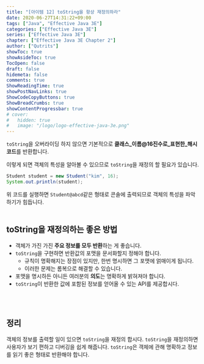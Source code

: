 ```yaml
---
title: "[아이템 12] toString을 항상 재정의하라"
date: 2020-06-27T14:31:22+09:00
tags: ["Java", "Effective Java 3E"]
categories: ["Effective Java 3E"]
series: ["Effective Java 3E"]
chapter: ["Effective Java 3E Chapter 2"]
author: ["Qutrits"]
showToc: true
showAsideToc: true
TocOpen: false
draft: false
hidemeta: false
comments: true
ShowReadingTime: true
showPostNavLinks: true
ShowCodeCopyButtons: true
ShowBreadCrumbs: true
showContentProgressbar: true
# cover:
#   hidden: true
#   image: "/logo/logo-effective-java-3e.png"
---
```

`toString`을 오버라이딩 하지 않으면 기본적으로 **클래스_이름@16진수로_표현한_해시코드**를 반환합니다.

이렇게 되면 객체의 특성을 알아볼 수 있으므로 `toString`을 재정의 할 필요가 있습니다.
<br>

``` java
Student student = new Student("kim", 16);
System.out.println(student);
```

위 코드를 실행하면 `Student@abcd`같은 형태로 콘솔에 출력되므로 객체의 특성을 파악하기가 힘듭니다.
<br>
<br>

## <i class="user-fa-action-info-outline" aria-hidden="true"></i> toString을 재정의하는 좋은 방법
- 객체가 가진 가진 **주요 정보를 모두 반환**하는 게 좋습니다.
- `toString`을 구현하면 반환값의 포맷을 문서화할지 정해야 합니다.
  - 규칙이 명확해지는 장점이 있지만, 한번 명시하면 그 포맷에 얽매이게 됩니다.
  - 이러한 문제는 롬복으로 해결할 수 있습니다.
- 포맷을 명시하든 아니든 여러분의 **의도**는 명확하게 밝혀져야 합니다.
- `toString`이 반환한 값에 포함된 정보를 얻어올 수 있는 API를 제공합시다.
<br>
<br>

## <i class="user-fa-av-new-releases" aria-hidden="true"></i> 정리
객체의 정보를 출력할 일이 있으면 `toString`을 재정의 합시다. `toString`을 재정의하면 사용자가 보기 편하고 디버깅을 쉽게 해줍니다. `toString`은 객체에 관해 명확하고 정보를 읽기 좋은 형태로 반환해야 합니다.